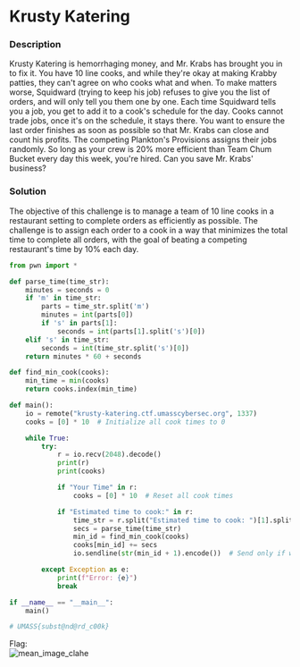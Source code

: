 # Krusty Katering
### Description
Krusty Katering is hemorrhaging money, and Mr. Krabs has brought you in to fix it. You have 10 line cooks, and while they're okay at making Krabby patties, they can't agree on who cooks what and when. To make matters worse, Squidward (trying to keep his job) refuses to give you the list of orders, and will only tell you them one by one. Each time Squidward tells you a job, you get to add it to a cook's schedule for the day. Cooks cannot trade jobs, once it's on the schedule, it stays there. You want to ensure the last order finishes as soon as possible so that Mr. Krabs can close and count his profits. The competing Plankton's Provisions assigns their jobs randomly. So long as your crew is 20% more efficient than Team Chum Bucket every day this week, you're hired. Can you save Mr. Krabs' business?

### Solution
The objective of this challenge is to manage a team of 10 line cooks in a restaurant setting to complete orders as efficiently as possible. The challenge is to assign each order to a cook in a way that minimizes the total time to complete all orders, with the goal of beating a competing restaurant's time by 10% each day.

```python
from pwn import *

def parse_time(time_str):
    minutes = seconds = 0
    if 'm' in time_str:
        parts = time_str.split('m')
        minutes = int(parts[0])
        if 's' in parts[1]:
            seconds = int(parts[1].split('s')[0])
    elif 's' in time_str:
        seconds = int(time_str.split('s')[0])
    return minutes * 60 + seconds

def find_min_cook(cooks):
    min_time = min(cooks)
    return cooks.index(min_time)

def main():
    io = remote("krusty-katering.ctf.umasscybersec.org", 1337)
    cooks = [0] * 10  # Initialize all cook times to 0

    while True:
        try:
            r = io.recv(2048).decode()
            print(r)
            print(cooks)

            if "Your Time" in r:
                cooks = [0] * 10  # Reset all cook times

            if "Estimated time to cook:" in r:
                time_str = r.split("Estimated time to cook: ")[1].split("\n")[0]
                secs = parse_time(time_str)
                min_id = find_min_cook(cooks)
                cooks[min_id] += secs
                io.sendline(str(min_id + 1).encode())  # Send only if we have a valid min_id

        except Exception as e:
            print(f"Error: {e}")
            break

if __name__ == "__main__":
    main()

# UMASS{subst@nd@rd_c00k}
```
Flag: <br>
![mean_image_clahe](https://github.com/FeeeDz/UMass-CTF-2024/assets/67475596/1a819af4-53e7-4bac-a331-848b760440ab)
